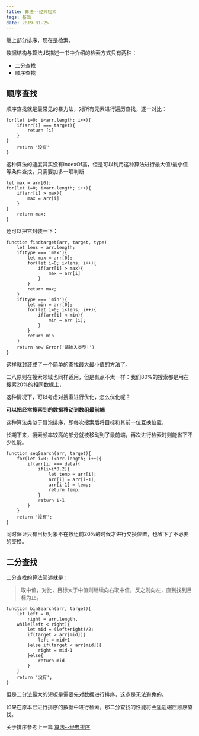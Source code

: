 ```yaml
---	
title: 算法--经典检索
tags: 基础
date: 2019-01-25
---
```


继上部分排序，现在是检索。

数据结构与算法JS描述一书中介绍的检索方式只有两种：

- 二分查找
- 顺序查找


## 顺序查找

顺序查找就是最常见的暴力法，对所有元素进行遍历查找，逐一对比：

	for(let i=0; i<arr.length; i++){
		if(arr[i] === target){
			return [i]
		}
	}
		return '没有'
	}

这种算法的速度其实没有indexOf高，但是可以利用这种算法进行最大值/最小值等条件查找，只需要加多一项判断

	let max = arr[0];
	for(let i=0; i<arr.length; i++){
		if(arr[i] > max){
			max = arr[i]
		}
	}
		return max;
	}

还可以把它封装一下：
	
	function findtarget(arr, target, type)
		let lens = arr.length;
		if(type === 'max'){
			let max = arr[0];
			for(let i=0; i<lens; i++){
				if(arr[i] > max){
					max = arr[i]
				}
			}
			return max;
		}
		if(type === 'min'){
			let min = arr[0];
			for(let i=0; i<lens; i++){
				if(arr[i] < min){
					min = arr [i];
				}
			}
			return min
		}
		return new Error('请输入类型!') 
	}


这样就封装成了一个简单的查找最大最小值的方法了。


二八原则在搜索领域也同样适用，但是有点不太一样：我们80%的搜索都是用在搜索20%的相同数据上，

这种情况下，可以考虑对搜索进行优化，怎么优化呢？

**可以把经常搜索到的数据移动到数组最前端**

这种算法类似于冒泡排序，即每次搜索后将目标和其前一位互换位置，

长期下来，搜索频率较高的部分就被移动到了最前端，再次进行检索时则能省下不少性能。

	function seqSearch(arr, target){
		for(let i=0; i<arr.length; i++){
			if(arr[i] === data){
				if(i>i*0.2){
					let temp = arr[i];
					arr[i] = arr[i-1];
					arr[i-1] = temp;
					return temp;
				}
				return i-1
			}
		}
		return '没有';
	}

同时保证只有目标对象不在数组前20%的时候才进行交换位置，也省下了不必要的交换。


## 二分查找

二分查找的算法简述就是：

>取中值，对比，目标大于中值则继续向右取中值，反之则向左，直到找到目标为止。

	function binSearch(arr, target){
		let left = 0,
			right = arr.length,
		while(left < right){
			let mid = (left+right)/2;
			if(target > arr[mid]){
				left = mid+1
			}else if(target < arr[mid]){
				right = mid-1
			}else{
				return mid
			}
		}
		return '没有';
	}

但是二分法最大的短板是需要先对数据进行排序，这点是无法避免的。

如果在原本已进行排序的数据中进行检索，那二分查找的性能将会遥遥碾压顺序查找。


关于排序参考上一篇 [算法--经典排序](http://www.teoblog.cn/post/basic-learning-algorithm-1_190123/)